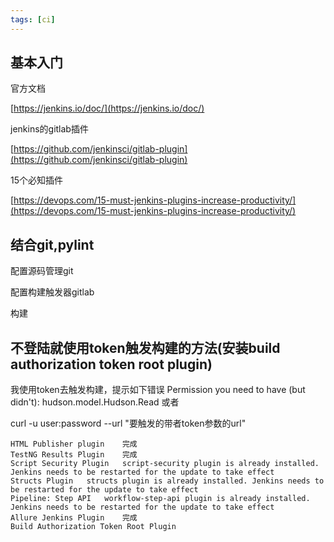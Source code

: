 ```yaml
---
tags: [ci]
---
```


## 基本入门

官方文档

[https://jenkins.io/doc/](https://jenkins.io/doc/)

jenkins的gitlab插件

[https://github.com/jenkinsci/gitlab-plugin](https://github.com/jenkinsci/gitlab-plugin)

15个必知插件

[https://devops.com/15-must-jenkins-plugins-increase-productivity/](https://devops.com/15-must-jenkins-plugins-increase-productivity/)

## 结合git,pylint

配置源码管理git

配置构建触发器gitlab

构建


## 不登陆就使用token触发构建的方法(安装build authorization token root plugin)

我使用token去触发构建，提示如下错误
Permission you need to have (but didn't): hudson.model.Hudson.Read
或者

curl -u user:password --url "要触发的带者token参数的url"
```
HTML Publisher plugin	 完成
TestNG Results Plugin	 完成
Script Security Plugin	 script-security plugin is already installed. Jenkins needs to be restarted for the update to take effect
Structs Plugin	 structs plugin is already installed. Jenkins needs to be restarted for the update to take effect
Pipeline: Step API	 workflow-step-api plugin is already installed. Jenkins needs to be restarted for the update to take effect
Allure Jenkins Plugin	 完成
Build Authorization Token Root Plugin
```
